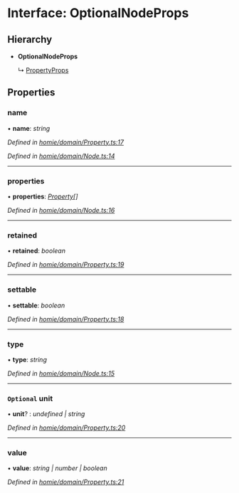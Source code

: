 # Interface: OptionalNodeProps

## Hierarchy

* **OptionalNodeProps**

  ↳ [PropertyProps](propertyprops.md)

## Properties

###  name

• **name**: *string*

*Defined in [homie/domain/Property.ts:17](https://github.com/AlejandroHerr/homieiot.ts/blob/15259b3/src/homie/domain/Property.ts#L17)*

*Defined in [homie/domain/Node.ts:14](https://github.com/AlejandroHerr/homieiot.ts/blob/15259b3/src/homie/domain/Node.ts#L14)*

___

###  properties

• **properties**: *[Property](../classes/property.md)[]*

*Defined in [homie/domain/Node.ts:16](https://github.com/AlejandroHerr/homieiot.ts/blob/15259b3/src/homie/domain/Node.ts#L16)*

___

###  retained

• **retained**: *boolean*

*Defined in [homie/domain/Property.ts:19](https://github.com/AlejandroHerr/homieiot.ts/blob/15259b3/src/homie/domain/Property.ts#L19)*

___

###  settable

• **settable**: *boolean*

*Defined in [homie/domain/Property.ts:18](https://github.com/AlejandroHerr/homieiot.ts/blob/15259b3/src/homie/domain/Property.ts#L18)*

___

###  type

• **type**: *string*

*Defined in [homie/domain/Node.ts:15](https://github.com/AlejandroHerr/homieiot.ts/blob/15259b3/src/homie/domain/Node.ts#L15)*

___

### `Optional` unit

• **unit**? : *undefined | string*

*Defined in [homie/domain/Property.ts:20](https://github.com/AlejandroHerr/homieiot.ts/blob/15259b3/src/homie/domain/Property.ts#L20)*

___

###  value

• **value**: *string | number | boolean*

*Defined in [homie/domain/Property.ts:21](https://github.com/AlejandroHerr/homieiot.ts/blob/15259b3/src/homie/domain/Property.ts#L21)*
